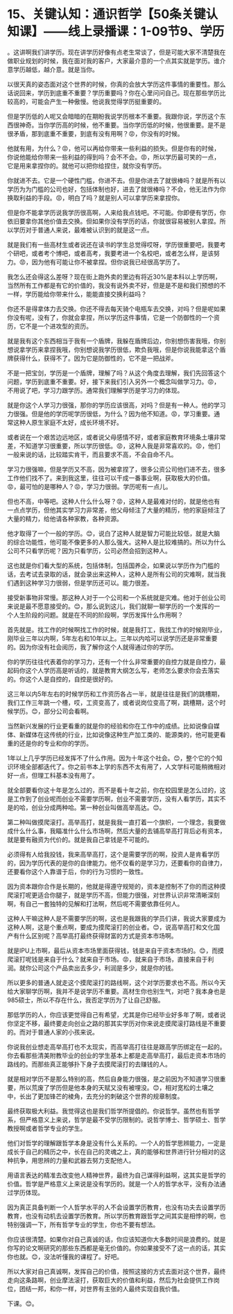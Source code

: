 # 15、关键认知：通识哲学【50条关键认知课】——线上录播课：1-09节9、学历

。这讲啊我们讲学历。现在讲学历好像有点老生常谈了，但是可能大家不清楚我在做职业规划的时候，我在面对我的客户，大家最介意的一个点其实就是学历。谁介意学历越低，越介意。就是当你。

以很天真的姿态面对这个世界的时候，你真的会放大学历这件事情的重要性。那么话说回来，学历到底重不重要？学历重要吗？你在心里问问自己。现在那些学历比较高的，可能会产生一种傲慢。他说我觉得学历挺重要的。

但是学历低的人呢又会暗暗的在期盼我说学历根本不重要。我跟你说，学历这个东西很神奇。当你学历高的时候，他不重要。当你学历低的时候，他很重要。是不是很矛盾，那到底重不重要，到底有没有用啊？😡，你没有的时候。

他就有用，为什么？😡，他可以再给你带来一些利益的损失。但是你有的时候，你说他能给你带来一些利益的得到吗？会不不会。😡，所以学历最可笑的一点，它是用来拿捏你的。就他可以把你给捏住，就你没有学历。

你就进不去。它是一个硬性门槛，你进不去。但是你进去了就很棒吗？就是所有以学历为为门槛的公司也好，包括体制也好，进去了就很棒吗？不会，他无法作为你换取利益的手段。😡，明白了吗？就是别人可以拿学历来拿捏你。

但是你不能拿学历说我学历很高啊，人来给我点钱吧。不可能。你即便有学历，你依旧要拿你其他价值去交换。但如果你没有学历的话，你就很容易被别人拿捏。所以学历对于普通人来说，最难被认识到的就是这一点。

就是我们有一些高材生或者说还在读书的学生总觉得哎呀，学历很重要吧，我要考个研吧，或者考个博吧，或者高考，我要考进一个名校吧，或者怎么样，是该努力。😡，因为他有可能让你不被拿捏。但你说我已经很高学历了。

我怎么还会得这么差呀？现在街上跑外卖的里边有将近30%是本科以上学历啊，当然所有工作都是有它的价值的，我没有说外卖不好，但是是不是和我们预想的不一样，学历能给你带来什么，能能直接交换利益吗？

你还不是得拿体力去交换。你还不得去每天骑个电瓶车去交换，对吗？但是呢如果你没有呢，没有了，你就会拿捏，所以学历这件事情，它是一个防御性的一个资历，它不是一个进攻型的资历。

就是我有这个东西相当于我有一个盾牌，我躲在盾牌后边，你别想伤害我哦，你别想说拿学历来拿捏我哦，你别想说我学历很低，欺负我哦，但是你说我能拿这个盾牌获得什么，获得不了。因为它是防御性的，它不是一把战斧。

不是一把宝剑，学历是一个盾牌，理解了吗？从这个角度去理解，我们先回答这个问题，学历到底重不重要。好，接下来我们引入另外一个概念叫做学习力。😡，不用说了吧，学习力跟学历。通常我们理解学历是学习力的体现。

就是你这个人学习力很强，那你的学历应该很高，对吗？但是有一种人。他的学习力很强。但是他的学历呢学历很低，为什么？因为他不知道。😡，学习重要。通常这种人原生家庭不太好，成长环境不好。

或者说在一个艰苦边远地区，或者说父母感情不好，或者家庭教育环境条土壤非常差，不知道学习很重要，所以学历很低。😡，这种人我是非常喜欢的。😡，他们一般来说的话，比较踏实肯干，而且要求不高，不会自命不凡。

学习力很强嘛，但是学历又不高，因为被拿捏了，很多公资公司他们进不去，很多工作他们找不了。来到我这里，往往可以干成一番事业啊，获取极大的价值。😡，最可怕的是哪种人？😡，学习力很弱。学历呢有一点儿。

但也不高，中等吧。这种人什么什么呀？😡，这种人是最难对付的，就是他也有一点点学历，但他其实学习力非常差，他父母倾注了大量的精历，他的家庭倾注了大量的精力，给他请各种家教，各种资源。

他才取得了一个一般的学历。😊，说白了这种人就是智力可能比较低，就是大脑的综合功能性，他可能不像更多的人那么强大。这种人是比较难搞的。所以为什么公司不只看学历呢？因为只看学历，公司必然会招到这种人。

这也就是你们看大型的系统，包括体制，包括国养企，如果说以学历作为门槛的话，去考试去录取的话，就会录出来这种人，这种人是所有公司的灾难啊，就当我们遇到这种学习力很弱，但是学历还可以。能力很差。

接受新事物非常慢。那这种人对于一个公司和一个系统就是灾难。他对于创业公司来说是最不愿意接受的。😊，那么说到这儿，我们就聊一聊学历的一个发挥的一个人生阶段的问题。就是在不同的阶段啊，学历发挥什么作用啊？

首先就是。找工作的时候啊找工作的时候，就是我打工，我找工作的时候刚毕业，刚毕业三年以内啊，5年左右和10年以上。三年以内哈可以说学历还是非常重要的。因为你没有社会阅历，我了解你这个人就得通过你的学历。

你的学历往往代表着你的学习力，还有一个什么非常重要的自控力就是自控力，最起码你这个人学历高是听话的，就是教育大纲怎么写，老师怎么要求你会去落实的。你这个人是自控的，自控是很好的。

这三年以内5年左右的时候学历和工作资历各占一半，就是往往是我们的跳槽期，我们工作三年跳一个槽，哎，工资变高了，或者说岗位变高了啊，跳槽期，这个时候学历。😊，部分公司会看啊。

当然新兴发展的行业更看重的就是你的经验和你在工作中的成绩。比如说像自媒体、新媒体在这传统的行业，比如说像这种生产加工类的、能源类的，他可能更看重的还是你的专业和你的学历。

1年以上几乎学历已经发挥不了什么作用。因为十年这个社会。😊，整个它的个知识环境全部都迭代了。你之前书本上学的东西不太有用了，人文学科可能稍微相对好一点，但理工科基本没有用了。

就全部要看你这十年是怎么过的，而不是看十年之前，你在校园里是怎么过的，这是工作到了创业呢而创业不需要学历啊，创业不需要学历，没有人看学历，其实不是的哈，创业分成两种哈。第一种创业叫做高举高达。😊。

第二种叫做摸爬滚打。高举高打，就是我我一直打着一个旗帜，一个理念，我要做成什么什么事，我瞄准什么什么市场啊，然后大量的去铺高举高打背后必有资本，就是要有融资为代价的。就是我自己拿钱是不可能的。

必须得有人给我投钱，我来高举高打，这个是需要学历的啊，投资人是肯看学历的，因为学历代表的是你的自律能力。他不仅看的是学习力，还要看你的自律力，还要看你这个人靠谱于后，你的行为习惯的一致性。

因为资本跟你合作是长期的，他就是得遵守规矩的，资本是控制不了你的而这种摸爬滚打呢更适合你腿子，就是学历不高，但能力很强，对世界认识非常清晰深刻啊，有自己一套独特的见解和打法啊，然后呢不需要依靠任何人。

这种人干嘛这种人是不需要学历的啊，这也是我跟我的学员们讲，我说大家要成为这种人啊，这是个重点啊，要成为摸爬滚打的创业者。😊，说高举高打和文化国产有什么区别呢？高举高打最终获得财富的方式是资本市场啊。

就是IPU上市啊，最后从资本市场里面获得钱，钱是来自于资本市场的。😊，而摸爬滚打呢钱是来自于什么？就来自于市场。😡，就来自于市场，直接来自于利润。就你公司这个产品卖出去多少，利润是多少，就是你的钱。

所以更多的普通人就走这个摸爬滚打的路线啊，这个对学历要求也不高。所以今天给大家聊学历啊，我并不是说学历不重要。高材生你也别生气，对吧？我本身也是985硕士，所以不存在什么，我否定学历为了让自己舒服。

那低学历的人，你应该更觉得自己有希望，尤其是你已经毕业好多年了啊，或者说你坚定不移，最终要走向创业之路的那其实学历对你来说走摸爬滚打路线是不重要的。而对于普通人家的小孩来说。

你说我创业想走高举高打也不太现实，而高举高打往往是跟高学历绑定在一起的。你去看那些清美附教毕业的创业的学生基本上都是走高举高打，最后走资本市场的路线的。而那些真正能够扑下身子去摸爬滚打的去赚钱的人。

就是相对学历不是那么特别的高，然后自身能力很强，是之前因为不知道学习很重要，所以荒废了学历但是他本身的天赋又没有被埋没。😊，相对宽松的土壤之中，长出了更加锋芒的棱角，去充分的刺破这个世界的规章制度。

最终获取极大利益。我觉得这也是我们哲学所提倡的。你说哲学。虽然也有哲学系，但严格意义上来说，哲学是最不受学历限制的。说哲学博士、哲学硕士、哲学教授啊或者哲学专业的学生。

他们对哲学的理解跟哲学本身是没有什么关系的。一个人的哲学思辨能力，一定是成长于自己的精历之中，长在自己的灵魂之上，真的能够和世界进行针分相对的这种抗争，用思辨的力量和武器去努力支配他人。

用语言表达的精准去改变他人精神世界，最终为自己谋得利益啊，这其实是哲学的价值。哲学是严格意义上来说是没有学历的。就是一个人的哲学水平，没有办法通过学历体现。

因为真正具备判断一个人哲学水平的人不会设置学历教育，也没有功夫去设置学历教育，也没有动机去设置学历教育。所以学历教育跟哲学之间其实是相悖的啊，也特别强调一下，所有哲学专业的学生，你也不要有想法。

你应该很清楚。如果你对自己真诚的话，你应该知道你大多数时间是浪费的。就是你写的论文啊研究的那些东西都是毫无价值的。你如果接受不了这一点的话，其实你也就。😊，没法听懂我的课程了。好吧。

所以大家对自己真诚啊，发挥自己的价值，按照这接的方式去面对这个世界，最终走向这条路啊，创业摩法滚打，获取巨大的价值和利益，然后为社会提供工作岗位，团结一邦，和你一样，对世界有主张的人最终实现自我价值。

下课。😊。